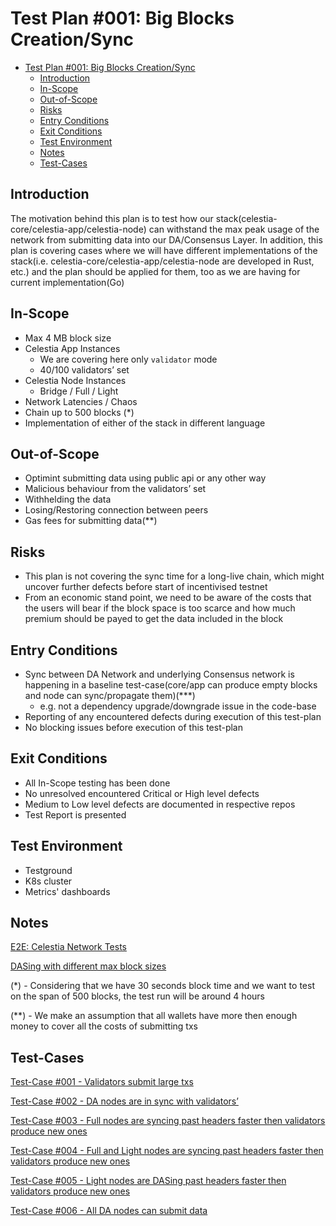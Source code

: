 # Test Plan #001: Big Blocks Creation/Sync

- [Test Plan #001: Big Blocks Creation/Sync](#test-plan-001-big-blocks-creationsync)
  - [Introduction](#introduction)
  - [In-Scope](#in-scope)
  - [Out-of-Scope](#out-of-scope)
  - [Risks](#risks)
  - [Entry Conditions](#entry-conditions)
  - [Exit Conditions](#exit-conditions)
  - [Test Environment](#test-environment)
  - [Notes](#notes)
  - [Test-Cases](#test-cases)

## Introduction

The motivation behind this plan is to test how our stack(celestia-core/celestia-app/celestia-node) can withstand the max peak usage of the network from submitting data into our DA/Consensus Layer.
In addition, this plan is covering cases where we will have different implementations of the stack(i.e. celestia-core/celestia-app/celestia-node are developed in Rust, etc.) and the plan should 
be applied for them, too as we are having for current implementation(Go)

## In-Scope

- Max 4 MB block size
- Celestia App Instances
  - We are covering here only `validator` mode
  - 40/100 validators’ set
- Celestia Node Instances
  - Bridge / Full / Light
- Network Latencies / Chaos
- Chain up to 500 blocks (\*)
- Implementation of either of the stack in different language

## Out-of-Scope

- Optimint submitting data using public api or any other way
- Malicious behaviour from the validators’ set
- Withhelding the data
- Losing/Restoring connection between peers
- Gas fees for submitting data(\*\*)

## Risks

- This plan is not covering the sync time for a long-live chain, which might uncover further defects before start of incentivised testnet
- From an economic stand point, we need to be aware of the costs that the users will bear if the block space is too scarce and how much premium should be payed to get the data included in the block

## Entry Conditions

- Sync between DA Network and underlying Consensus network is happening in a baseline test-case(core/app can produce empty blocks and node can sync/propagate them)(\*\*\*)
  - e.g. not a dependency upgrade/downgrade issue in the code-base
- Reporting of any encountered defects during execution of this test-plan
- No blocking issues before execution of this test-plan

## Exit Conditions

- All In-Scope testing has been done
- No unresolved encountered Critical or High level defects
- Medium to Low level defects are documented in respective repos
- Test Report is presented

## Test Environment

- Testground
- K8s cluster
- Metrics' dashboards

## Notes

[E2E: Celestia Network Tests](https://github.com/celestiaorg/celestia-node/issues/7)

[DASing with different max block sizes](https://github.com/celestiaorg/celestia-node/issues/266)

(\*) - Considering that we have 30 seconds block time and we want to test on the span of 500 blocks, the test run will be around 4 hours

(\*\*) - We make an assumption that all wallets have more then enough money to cover all the costs of submitting txs

## Test-Cases

[Test-Case #001 - Validators submit large txs](test-cases/tc-001-val-large-txs.md)

[Test-Case #002 - DA nodes are in sync with validators’ ](test-cases/tc-002-da-sync.md)

[Test-Case #003 - Full nodes are syncing past headers faster then validators produce new ones](test-cases/tc-003-full-sync-past.md)

[Test-Case #004 - Full and Light nodes are syncing past headers faster then validators produce new ones](test-cases/tc-004-full-light-past.md)

[Test-Case #005 - Light nodes are DASing past headers faster then validators produce new ones](test-cases/tc-005-light-past.md)

[Test-Case #006 - All DA nodes can submit data ](test-cases/tc-006-da-node-pfd.md)

